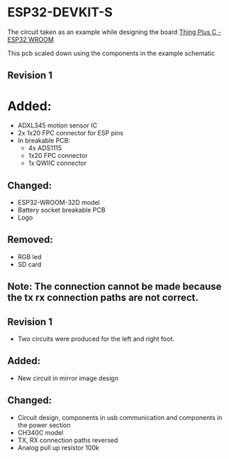 # ESP32-DEVKIT-S

The circuit taken as an example while designing the board [Thing Plus C - ESP32 WROOM](https://www.sparkfun.com/products/retired/18018)

This pcb scaled down using the components in the example schematic


## Revision 1

# Added:

- ADXL345 motion sensor IC
- 2x 1x20 FPC connector for ESP pins
- In breakable PCB:
  - 4x ADS1115
  - 1x20 FPC connector
  - 1x QWIIC connector

## Changed:

- ESP32-WROOM-32D model
- Battery socket breakable PCB
- Logo

## Removed:

- RGB led
- SD card

## Note: The connection cannot be made because the tx rx connection paths are not correct.


## Revision 1

- Two circuits were produced for the left and right foot.

## Added:
- New circuit in mirror image design
## Changed:
- Circuit design, components in usb communication and components in the power section
- CH340C model
- TX, RX connection paths reversed
- Analog pull up resistor 100k